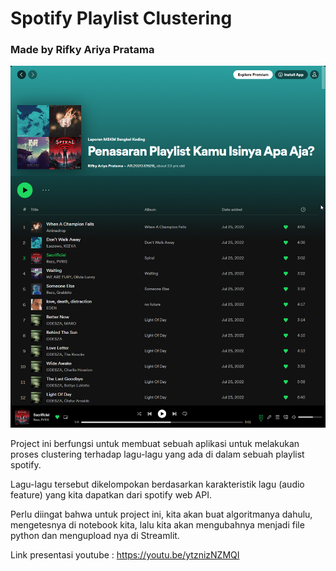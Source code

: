 # Spotify Playlist Clustering

### Made by Rifky Ariya Pratama

![poster for app](./mbkmposter.png)

Project ini berfungsi untuk membuat sebuah aplikasi untuk melakukan proses clustering terhadap lagu-lagu yang ada di dalam sebuah playlist spotify.

Lagu-lagu tersebut dikelompokan berdasarkan karakteristik lagu (audio feature) yang kita dapatkan dari spotify web API.

Perlu diingat bahwa untuk project ini, kita akan buat algoritmanya dahulu, mengetesnya di notebook kita, lalu kita akan mengubahnya menjadi file python dan mengupload nya di Streamlit.

Link presentasi youtube : https://youtu.be/ytznizNZMQI
